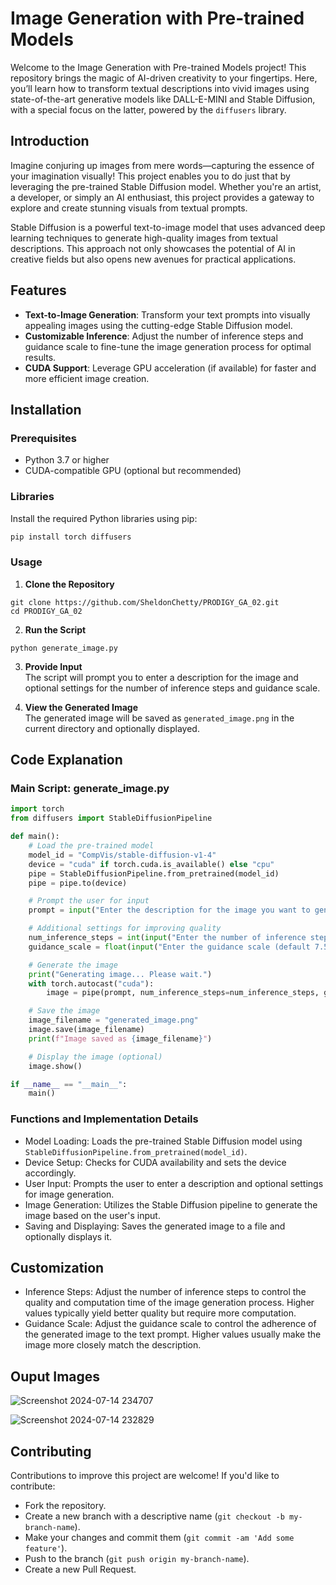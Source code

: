 #  Image Generation with Pre-trained Models 

Welcome to the Image Generation with Pre-trained Models project! This repository brings the magic of AI-driven creativity to your fingertips. Here, you’ll learn how to transform textual descriptions into vivid images using state-of-the-art generative models like DALL-E-MINI and Stable Diffusion, with a special focus on the latter, powered by the `diffusers` library.

##  Introduction

Imagine conjuring up images from mere words—capturing the essence of your imagination visually! This project enables you to do just that by leveraging the pre-trained Stable Diffusion model. Whether you're an artist, a developer, or simply an AI enthusiast, this project provides a gateway to explore and create stunning visuals from textual prompts.

Stable Diffusion is a powerful text-to-image model that uses advanced deep learning techniques to generate high-quality images from textual descriptions. This approach not only showcases the potential of AI in creative fields but also opens new avenues for practical applications.

##  Features

- **Text-to-Image Generation**: Transform your text prompts into visually appealing images using the cutting-edge Stable Diffusion model.
- **Customizable Inference**: Adjust the number of inference steps and guidance scale to fine-tune the image generation process for optimal results.
- **CUDA Support**: Leverage GPU acceleration (if available) for faster and more efficient image creation.

##  Installation

### Prerequisites

- Python 3.7 or higher
- CUDA-compatible GPU (optional but recommended)

### Libraries

Install the required Python libraries using pip:

```bash
pip install torch diffusers
``` 
### Usage  
1. **Clone the Repository**
```
git clone https://github.com/SheldonChetty/PRODIGY_GA_02.git
cd PRODIGY_GA_02
```
2. **Run the Script**
  ```
python generate_image.py
```
3. **Provide Input**  
The script will prompt you to enter a description for the image and optional settings for the number of inference steps and guidance scale.
 
4. **View the Generated Image**  
The generated image will be saved as `generated_image.png` in the current directory and optionally displayed.  

## Code Explanation
### Main Script: generate_image.py

```python
import torch
from diffusers import StableDiffusionPipeline

def main():
    # Load the pre-trained model
    model_id = "CompVis/stable-diffusion-v1-4"
    device = "cuda" if torch.cuda.is_available() else "cpu"
    pipe = StableDiffusionPipeline.from_pretrained(model_id)
    pipe = pipe.to(device)

    # Prompt the user for input
    prompt = input("Enter the description for the image you want to generate: ")

    # Additional settings for improving quality
    num_inference_steps = int(input("Enter the number of inference steps (default 50): ") or "50")
    guidance_scale = float(input("Enter the guidance scale (default 7.5): ") or "7.5")

    # Generate the image
    print("Generating image... Please wait.")
    with torch.autocast("cuda"):
        image = pipe(prompt, num_inference_steps=num_inference_steps, guidance_scale=guidance_scale).images[0]

    # Save the image
    image_filename = "generated_image.png"
    image.save(image_filename)
    print(f"Image saved as {image_filename}")

    # Display the image (optional)
    image.show()

if __name__ == "__main__":
    main()
```

### Functions and Implementation Details
- Model Loading: Loads the pre-trained Stable Diffusion model using `StableDiffusionPipeline.from_pretrained(model_id)`.  
- Device Setup: Checks for CUDA availability and sets the device accordingly.  
- User Input: Prompts the user to enter a description and optional settings for image generation.  
- Image Generation: Utilizes the Stable Diffusion pipeline to generate the image based on the user's input.  
- Saving and Displaying: Saves the generated image to a file and optionally displays it.  

## Customization
- Inference Steps: Adjust the number of inference steps to control the quality and computation time of the image generation process. Higher values typically yield better quality but require more computation.  
- Guidance Scale: Adjust the guidance scale to control the adherence of the generated image to the text prompt. Higher values usually make the image more closely match the description.

## Ouput Images 
![Screenshot 2024-07-14 234707](https://github.com/user-attachments/assets/428458af-5366-49d1-a559-c95017445ad0)

![Screenshot 2024-07-14 232829](https://github.com/user-attachments/assets/f973a64f-85ef-4857-932d-819547801a81)



  ## Contributing
Contributions to improve this project are welcome! If you'd like to contribute:

- Fork the repository.
- Create a new branch with a descriptive name (`git checkout -b my-branch-name`).
- Make your changes and commit them (`git commit -am 'Add some feature'`).
- Push to the branch (`git push origin my-branch-name`).
- Create a new Pull Request.
